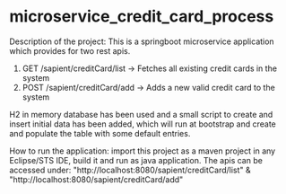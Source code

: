 # microservice_credit_card_process

Description of the project:
This is a springboot microservice application which provides for two rest apis.

  1. GET /sapient/creditCard/list -> Fetches all existing credit cards in the system
  2. POST /sapient/creditCard/add -> Adds a new valid credit card to the system
  
H2 in memory database has been used and a small script to create and insert initial data has been added, 
which will run at bootstrap and create and populate the table with some default entries.

How to run the application:
import this project as a maven project in any Eclipse/STS IDE, build it and run as java application.
The apis can be accessed under:
"http://localhost:8080/sapient/creditCard/list"  &  "http://localhost:8080/sapient/creditCard/add"
